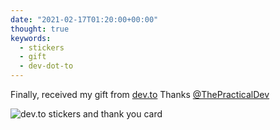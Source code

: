 ```yaml
---
date: "2021-02-17T01:20:00+00:00"
thought: true
keywords: 
  - stickers
  - gift
  - dev-dot-to
---
```


Finally, received my gift from [dev.to](https://dev.to)
Thanks [@ThePracticalDev](https://twitter.com/ThePracticalDev)

![](dev-gift.jpg "dev.to stickers and thank you card")
